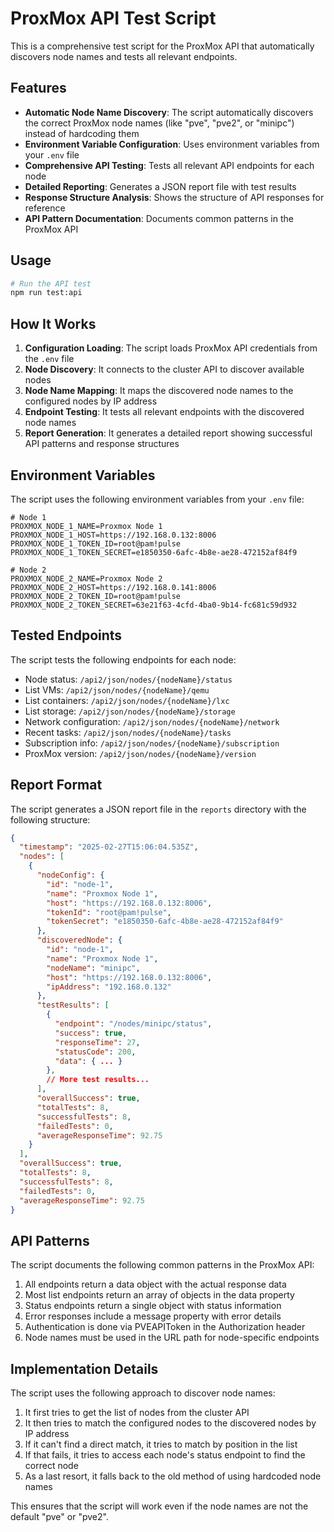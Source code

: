 # ProxMox API Test Script

This is a comprehensive test script for the ProxMox API that automatically discovers node names and tests all relevant endpoints.

## Features

- **Automatic Node Name Discovery**: The script automatically discovers the correct ProxMox node names (like "pve", "pve2", or "minipc") instead of hardcoding them
- **Environment Variable Configuration**: Uses environment variables from your `.env` file
- **Comprehensive API Testing**: Tests all relevant API endpoints for each node
- **Detailed Reporting**: Generates a JSON report file with test results
- **Response Structure Analysis**: Shows the structure of API responses for reference
- **API Pattern Documentation**: Documents common patterns in the ProxMox API

## Usage

```bash
# Run the API test
npm run test:api
```

## How It Works

1. **Configuration Loading**: The script loads ProxMox API credentials from the `.env` file
2. **Node Discovery**: It connects to the cluster API to discover available nodes
3. **Node Name Mapping**: It maps the discovered node names to the configured nodes by IP address
4. **Endpoint Testing**: It tests all relevant endpoints with the discovered node names
5. **Report Generation**: It generates a detailed report showing successful API patterns and response structures

## Environment Variables

The script uses the following environment variables from your `.env` file:

```
# Node 1
PROXMOX_NODE_1_NAME=Proxmox Node 1
PROXMOX_NODE_1_HOST=https://192.168.0.132:8006
PROXMOX_NODE_1_TOKEN_ID=root@pam!pulse
PROXMOX_NODE_1_TOKEN_SECRET=e1850350-6afc-4b8e-ae28-472152af84f9

# Node 2
PROXMOX_NODE_2_NAME=Proxmox Node 2
PROXMOX_NODE_2_HOST=https://192.168.0.141:8006
PROXMOX_NODE_2_TOKEN_ID=root@pam!pulse
PROXMOX_NODE_2_TOKEN_SECRET=63e21f63-4cfd-4ba0-9b14-fc681c59d932
```

## Tested Endpoints

The script tests the following endpoints for each node:

- Node status: `/api2/json/nodes/{nodeName}/status`
- List VMs: `/api2/json/nodes/{nodeName}/qemu`
- List containers: `/api2/json/nodes/{nodeName}/lxc`
- List storage: `/api2/json/nodes/{nodeName}/storage`
- Network configuration: `/api2/json/nodes/{nodeName}/network`
- Recent tasks: `/api2/json/nodes/{nodeName}/tasks`
- Subscription info: `/api2/json/nodes/{nodeName}/subscription`
- ProxMox version: `/api2/json/nodes/{nodeName}/version`

## Report Format

The script generates a JSON report file in the `reports` directory with the following structure:

```json
{
  "timestamp": "2025-02-27T15:06:04.535Z",
  "nodes": [
    {
      "nodeConfig": {
        "id": "node-1",
        "name": "Proxmox Node 1",
        "host": "https://192.168.0.132:8006",
        "tokenId": "root@pam!pulse",
        "tokenSecret": "e1850350-6afc-4b8e-ae28-472152af84f9"
      },
      "discoveredNode": {
        "id": "node-1",
        "name": "Proxmox Node 1",
        "nodeName": "minipc",
        "host": "https://192.168.0.132:8006",
        "ipAddress": "192.168.0.132"
      },
      "testResults": [
        {
          "endpoint": "/nodes/minipc/status",
          "success": true,
          "responseTime": 27,
          "statusCode": 200,
          "data": { ... }
        },
        // More test results...
      ],
      "overallSuccess": true,
      "totalTests": 8,
      "successfulTests": 8,
      "failedTests": 0,
      "averageResponseTime": 92.75
    }
  ],
  "overallSuccess": true,
  "totalTests": 8,
  "successfulTests": 8,
  "failedTests": 0,
  "averageResponseTime": 92.75
}
```

## API Patterns

The script documents the following common patterns in the ProxMox API:

1. All endpoints return a data object with the actual response data
2. Most list endpoints return an array of objects in the data property
3. Status endpoints return a single object with status information
4. Error responses include a message property with error details
5. Authentication is done via PVEAPIToken in the Authorization header
6. Node names must be used in the URL path for node-specific endpoints

## Implementation Details

The script uses the following approach to discover node names:

1. It first tries to get the list of nodes from the cluster API
2. It then tries to match the configured nodes to the discovered nodes by IP address
3. If it can't find a direct match, it tries to match by position in the list
4. If that fails, it tries to access each node's status endpoint to find the correct node
5. As a last resort, it falls back to the old method of using hardcoded node names

This ensures that the script will work even if the node names are not the default "pve" or "pve2". 